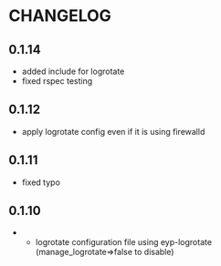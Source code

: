 # CHANGELOG

## 0.1.14

* added include for logrotate
* fixed rspec testing

## 0.1.12

* apply logrotate config even if it is using firewalld

## 0.1.11

* fixed typo

## 0.1.10

* * logrotate configuration file using eyp-logrotate (manage_logrotate=>false to disable)
